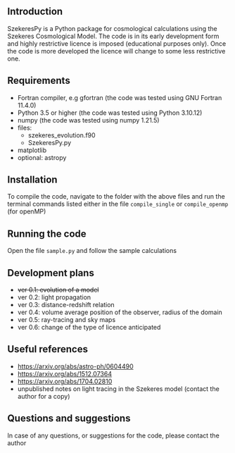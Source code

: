 ## Introduction

SzekeresPy is a Python package for cosmological calculations using the Szekeres Cosmological Model. The code is in its early development form and highly restrictive licence is imposed (educational purposes only). Once the code is more developed the licence will change to some less restrictive one.


## Requirements 

- Fortran compiler, e.g gfortran (the code was tested using GNU Fortran 11.4.0)
- Python 3.5 or higher (the code was tested using Python 3.10.12)
- numpy (the code was tested using numpy 1.21.5)
- files: 
  * szekeres_evolution.f90 
  * SzekeresPy.py 
- matplotlib
- optional: astropy


## Installation 
To compile the code, navigate to the folder with the above files and run the terminal commands listed either in the file `compile_single` or `compile_openmp` (for openMP)


## Running the code

Open the file `sample.py` and follow the sample calculations


## Development plans

- ~~ver 0.1: evolution of a model~~
- ver 0.2: light propagation 
- ver 0.3: distance-redshift relation
- ver 0.4: volume average position of the observer, radius of the domain
- ver 0.5: ray-tracing and sky maps 
- ver 0.6: change of the type of licence anticipated


## Useful references

- https://arxiv.org/abs/astro-ph/0604490
- https://arxiv.org/abs/1512.07364
- https://arxiv.org/abs/1704.02810
- unpublished notes on light tracing in the Szekeres model (contact the author for a copy)


## Questions and suggestions

In case of any questions, or suggestions for the code, please contact the author


